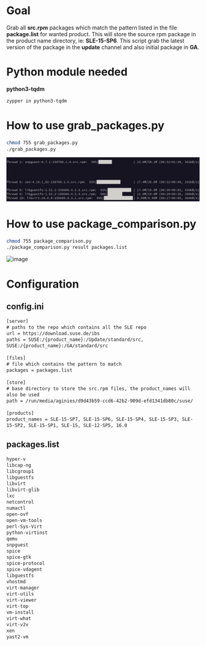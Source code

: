 # Goal

Grab all **src.rpm** packages which match the pattern listed in the file **package.list** for wanted product.
This will store the source rpm package in the product name directory, ie: **SLE-15-SP6**. 
This script grab the latest version of the package in the **update** channel and also initial package in **GA**.

# Python module needed

**python3-tqdm**

```bash
zypper in python3-tqdm
```

# How to use grab_packages.py

```bash
chmod 755 grab_packages.py
./grab_packages.py
```
![image](https://github.com/aginies/grab_packages/blob/298eb4d7c6916ce2030fa00aa79d5e4afa10d180/grab.jpg)

# How to use package_comparison.py

```bash
chmod 755 package_comparison.py
./package_comparison.py result packages.list
```

![image](https://github.com/aginies/grab_packages/)

# Configuration

## config.ini

```
[server]
# paths to the repo which contains all the SLE repo
url = https://download.suse.de/ibs
paths = SUSE:/{product_name}:/Update/standard/src, SUSE:/{product_name}:/GA/standard/src 

[files]
# file which contains the pattern to match
packages = packages.list

[store]
# base directory to store the src.rpm files, the product_names will also be used
path = /run/media/aginies/d9d43b59-ccd6-42b2-909d-efd1341db80c/suse/

[products]
product_names = SLE-15-SP7, SLE-15-SP6, SLE-15-SP4, SLE-15-SP3, SLE-15-SP2, SLE-15-SP1, SLE-15, SLE-12-SP5, 16.0
```

## packages.list

```
hyper-v
libcap-ng
libcgroup1
libguestfs
libvirt
libvirt-glib
lxc
netcontrol
numactl
open-ovf
open-vm-tools
perl-Sys-Virt
python-virtinst
qemu
snpguest
spice
spice-gtk
spice-protocol
spice-vdagent
libguestfs
vhostmd
virt-manager
virt-utils
virt-viewer
virt-top
vm-install
virt-what
virt-v2v
xen
yast2-vm
```
